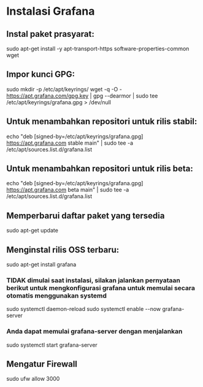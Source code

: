 # Instalasi Grafana

## Instal paket prasyarat:

sudo apt-get install -y apt-transport-https software-properties-common wget

## Impor kunci GPG:

sudo mkdir -p /etc/apt/keyrings/
wget -q -O - https://apt.grafana.com/gpg.key | gpg --dearmor | sudo tee /etc/apt/keyrings/grafana.gpg > /dev/null

## Untuk menambahkan repositori untuk rilis stabil:

echo "deb [signed-by=/etc/apt/keyrings/grafana.gpg] https://apt.grafana.com stable main" | sudo tee -a /etc/apt/sources.list.d/grafana.list

## Untuk menambahkan repositori untuk rilis beta:

echo "deb [signed-by=/etc/apt/keyrings/grafana.gpg] https://apt.grafana.com beta main" | sudo tee -a /etc/apt/sources.list.d/grafana.list

## Memperbarui daftar paket yang tersedia

sudo apt-get update

## Menginstal rilis OSS terbaru:

sudo apt-get install grafana

### TIDAK dimulai saat instalasi, silakan jalankan pernyataan berikut untuk mengkonfigurasi grafana untuk memulai secara otomatis menggunakan systemd

sudo systemctl daemon-reload
sudo systemctl enable --now grafana-server

### Anda dapat memulai grafana-server dengan menjalankan

sudo systemctl start grafana-server

## Mengatur Firewall

sudo ufw allow 3000
